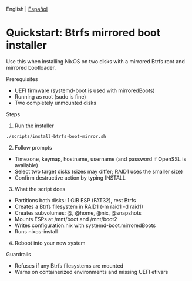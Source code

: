 English | [Español](./quickstart-btrfs-mirror.es.md)

# Quickstart: Btrfs mirrored boot installer

Use this when installing NixOS on two disks with a mirrored Btrfs root and mirrored bootloader.

Prerequisites
- UEFI firmware (systemd-boot is used with mirroredBoots)
- Running as root (sudo is fine)
- Two completely unmounted disks

Steps
1) Run the installer
```bash
./scripts/install-btrfs-boot-mirror.sh
```
2) Follow prompts
- Timezone, keymap, hostname, username (and password if OpenSSL is available)
- Select two target disks (sizes may differ; RAID1 uses the smaller size)
- Confirm destructive action by typing INSTALL
3) What the script does
- Partitions both disks: 1 GiB ESP (FAT32), rest Btrfs
- Creates a Btrfs filesystem in RAID1 (-m raid1 -d raid1)
- Creates subvolumes: @, @home, @nix, @snapshots
- Mounts ESPs at /mnt/boot and /mnt/boot2
- Writes configuration.nix with systemd-boot.mirroredBoots
- Runs nixos-install
4) Reboot into your new system

Guardrails
- Refuses if any Btrfs filesystems are mounted
- Warns on containerized environments and missing UEFI efivars

